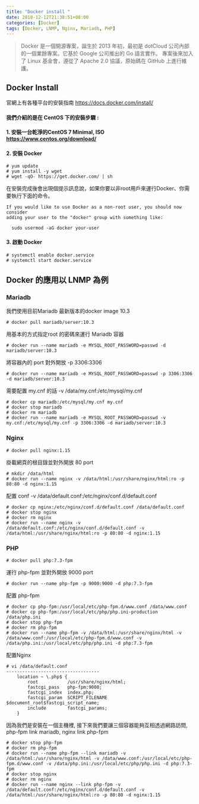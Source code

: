 ```yaml
---
title: "Docker install "
date: 2018-12-12T21:38:51+08:00
categories: [Docker]
tags: [Docker, LNMP, Nginx, Mariadb, PHP]
---
```

> Docker 是一個開源專案，誕生於 2013 年初，最初是 dotCloud 公司內部的一個業餘專案。它基於 Google 公司推出的 Go 語言實作。 專案後來加入了 Linux 基金會，遵從了 Apache 2.0 協議，原始碼在 GitHub 上進行維護。

## Docker Install
官網上有各種平台的安裝指南 https://docs.docker.com/install/

#### 我們介紹的是在 CentOS 下的安裝步驟 :
#### 1. 安裝一台乾淨的CentOS 7 Minimal, ISO https://www.centos.org/download/
#### 2. 安裝 Docker
```
# yum update
# yum install -y wget
# wget -qO- https://get.docker.com/ | sh
```
在安裝完成後會出現個提示訊息說，如果你要以非root用戶來運行Docker、你需要執行下面的命令。
```
If you would like to use Docker as a non-root user, you should now consider
adding your user to the "docker" group with something like:

  sudo usermod -aG docker your-user
```
#### 3. 啟動 Docker
```
# systemctl enable docker.service
# systemctl start docker.service
```
## Docker 的應用以 LNMP 為例
### Mariadb
我們使用目前Mariadb 最新版本的docker image 10.3
```
# docker pull mariadb/server:10.3
```
用基本的方式指定root 的密碼來運行 Mariadb 容器
```
# docker run --name mariadb -e MYSQL_ROOT_PASSWORD=passwd -d mariadb/server:10.3
```
將容器內的 port 對外開放 -p 3306:3306
```
# docker run --name mariadb -e MYSQL_ROOT_PASSWORD=passwd -p 3306:3306 -d mariadb/server:10.3
```
需要配置 my.cnf 的話 -v /data/my.cnf:/etc/mysql/my.cnf
```
# docker cp mariadb:/etc/mysql/my.cnf my.cnf
# docker stop mariadb
# docker rm mariadb
# docker run --name mariadb -e MYSQL_ROOT_PASSWORD=passwd -v my.cnf:/etc/mysql/my.cnf -p 3306:3306 -d mariadb/server:10.3
```
### Nginx
```
# docker pull nginx:1.15
```
掛載網頁的根目錄並對外開放 80 port
```
# mkdir /data/html
# docker run --name nginx -v /data/html:/usr/share/nginx/html:ro -p 80:80 -d nginx:1.15
```
配置 conf -v /data/default.conf:/etc/nginx/conf.d/default.conf
```
# docker cp nginx:/etc/nginx/conf.d/default.conf /data/default.conf
# docker stop nginx
# docker rm nginx
# docker run --name nginx -v /data/default.conf:/etc/nginx/conf.d/default.conf -v /data/html:/usr/share/nginx/html:ro -p 80:80 -d nginx:1.15
```
### PHP
```
# docker pull php:7.3-fpm
```
運行 php-fpm 並對外開放 9000 port
```
# docker run --name php-fpm -p 9000:9000 -d php:7.3-fpm
```
配置 php-fpm
```
# docker cp php-fpm:/usr/local/etc/php-fpm.d/www.conf /data/www.conf
# docker cp php-fpm:/usr/local/etc/php/php.ini-production /data/php.ini
# docker stop php-fpm
# docker rm php-fpm
# docker run --name php-fpm -v /data/html:/usr/share/nginx/html -v /data/www.conf:/usr/local/etc/php-fpm.d/www.conf -v /data/php.ini:/usr/local/etc/php/php.ini -d php:7.3-fpm
```
配置Nginx 
```
# vi /data/default.conf
-----------------------------------
    location ~ \.php$ {
        root           /usr/share/nginx/html;
        fastcgi_pass   php-fpm:9000;
        fastcgi_index  index.php;
        fastcgi_param  SCRIPT_FILENAME  $document_root$fastcgi_script_name;
        include        fastcgi_params;
    }
```
因為我們是安裝在一個主機裡, 接下來我們要讓三個容器能夠互相透過網路訪問, php-fpm link mariadb, nginx link php-fpm 
```
# docker stop php-fpm
# docker rm php-fpm
# docker run --name php-fpm --link mariadb -v /data/html:/usr/share/nginx/html -v /data/www.conf:/usr/local/etc/php-fpm.d/www.conf -v /data/php.ini:/usr/local/etc/php/php.ini -d php:7.3-fpm
# docker stop nginx
# docker rm nginx
# docker run --name nginx --link php-fpm -v /data/default.conf:/etc/nginx/conf.d/default.conf -v /data/html:/usr/share/nginx/html:ro -p 80:80 -d nginx:1.15
```